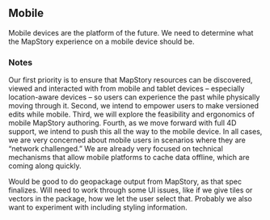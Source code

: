 ## Mobile 

Mobile devices are the platform of the future. We need to determine what the MapStory
experience on a mobile device should be.

### Notes

Our first priority is to ensure that MapStory resources can be discovered, viewed and interacted with 
from mobile and tablet devices – especially location-aware devices – so users can experience the past 
while physically moving through it. Second, we intend to empower users to make versioned edits while mobile. 
Third, we will explore the feasibility and ergonomics of mobile MapStory authoring. Fourth, as we move 
forward with full 4D support, we intend to push this all the way to the mobile device. In all cases, 
we are very concerned about mobile users in scenarios where they are “network challenged.” We are 
already very focused on technical mechanisms that allow mobile platforms to cache data offline, 
which are coming along quickly.

Would be good to do geopackage output from MapStory, as that spec finalizes. Will need to work through
some UI issues, like if we give tiles or vectors in the package, how we let the user select that. Probably
we also want to experiment with including styling information.
